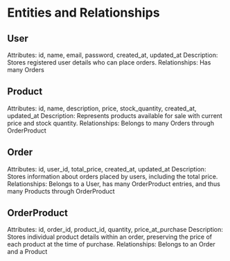 # Entities and Relationships

## User
Attributes: id, name, email, password, created_at, updated_at
Description: Stores registered user details who can place orders.
Relationships: Has many Orders

## Product
Attributes: id, name, description, price, stock_quantity, created_at, updated_at
Description: Represents products available for sale with current price and stock quantity.
Relationships: Belongs to many Orders through OrderProduct

## Order
Attributes: id, user_id, total_price, created_at, updated_at
Description: Stores information about orders placed by users, including the total price.
Relationships: Belongs to a User, has many OrderProduct entries, and thus many Products through OrderProduct

## OrderProduct
Attributes: id, order_id, product_id, quantity, price_at_purchase
Description: Stores individual product details within an order, preserving the price of each product at the time of purchase.
Relationships: Belongs to an Order and a Product
